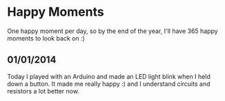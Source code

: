 # Happy Moments

One happy moment per day, so by the end of the year, I'll have 365 happy moments to look back on :)

01/01/2014
---
Today I played with an Arduino and made an LED light blink when I held down a button. It made me really happy :) and I understand circuits and resistors a lot better now.


